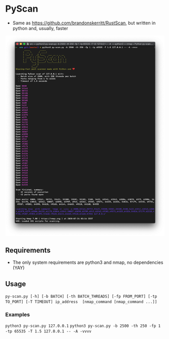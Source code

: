 # PyScan
* Same as https://github.com/brandonskerritt/RustScan, but written in python and, usually, faster

![img](resources/py-scan.png)

## Requirements
* The only system requirements are python3 and nmap, no dependencies (YAY)
## Usage
`py-scan.py [-h] [-b BATCH] [-th BATCH_THREADS] [-fp FROM_PORT] [-tp TO_PORT] [-T TIMEOUT] ip_address  [nmap_command [nmap_command ...]]`
### Examples
`python3 py-scan.py 127.0.0.1`
`python3 py-scan.py -b 2500 -th 250 -fp 1 -tp 65535 -T 1.5 127.0.0.1 -- -A -vvvv`
